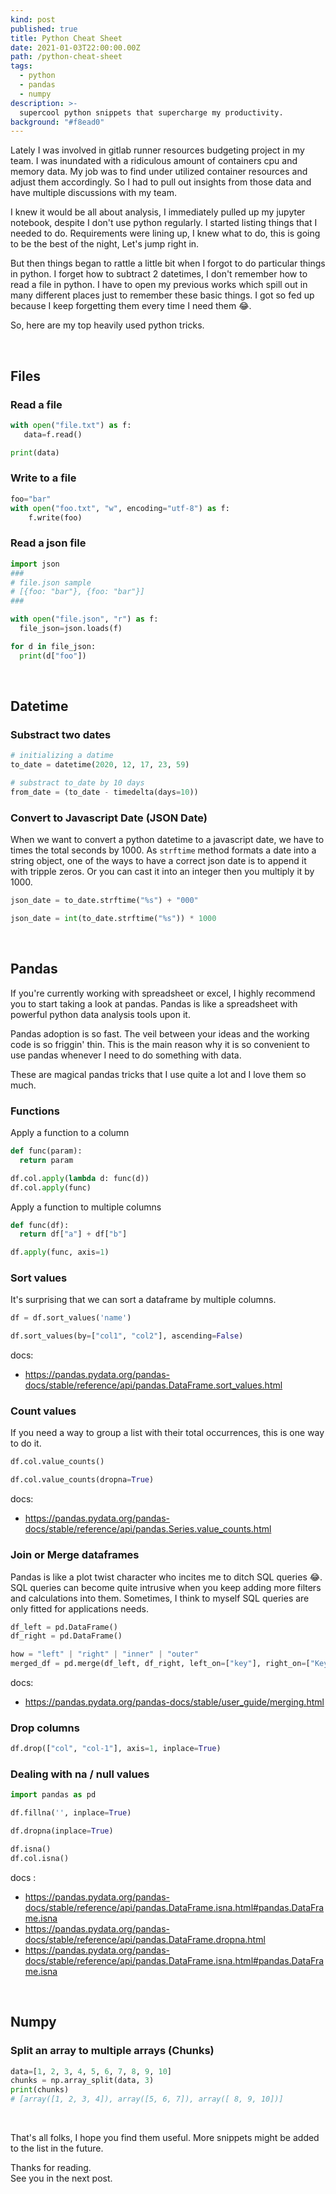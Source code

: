 ```yaml
---
kind: post
published: true
title: Python Cheat Sheet
date: 2021-01-03T22:00:00.00Z
path: /python-cheat-sheet
tags:
  - python
  - pandas
  - numpy
description: >-
  supercool python snippets that supercharge my productivity.
background: "#f8ead0"
---
```


Lately I was involved in gitlab runner resources budgeting project in my team. I was inundated with a ridiculous amount of containers cpu and memory data. My job was to find under utilized container resources and adjust them accordingly. So I had to pull out insights from those data and have multiple discussions with my team.

I knew it would be all about analysis, I immediately pulled up my jupyter notebook, despite I don't use python regularly. I started listing things that I needed to do. Requirements were lining up, I knew what to do, this is going to be the best of the night, Let's jump right in.

But then things began to rattle a little bit when I forgot to do particular things in python. I forget how to subtract 2 datetimes, I don't remember how to read a file in python. I have to open my previous works which spill out in many different places just to remember these basic things. I got so fed up because I keep forgetting them every time I need them 😂.

So, here are my top heavily used python tricks.

<br/>

## Files

### Read a file
```python
with open("file.txt") as f:
   data=f.read()

print(data)
```

### Write to a file
```python
foo="bar"
with open("foo.txt", "w", encoding="utf-8") as f:
    f.write(foo)
```

### Read a json file
```python
import json
### 
# file.json sample
# [{foo: "bar"}, {foo: "bar"}]
###

with open("file.json", "r") as f:
  file_json=json.loads(f)

for d in file_json:
  print(d["foo"])
```
<br/>

## Datetime

### Substract two dates
```python
# initializing a datime
to_date = datetime(2020, 12, 17, 23, 59)

# substract to_date by 10 days
from_date = (to_date - timedelta(days=10))

```

### Convert to Javascript Date (JSON Date)
When we want to convert a python datetime to a javascript date, we have to times the total seconds by 1000. 
As `strftime` method formats a date into a string object,
one of the ways to have a correct json date is to append it with tripple zeros.
Or you can cast it into an integer then you multiply it by 1000.

```python
json_date = to_date.strftime("%s") + "000"

json_date = int(to_date.strftime("%s")) * 1000
```
<br/>

## Pandas
If you're currently working with spreadsheet or excel, I highly recommend you to start taking a look at pandas. Pandas is like a spreadsheet with powerful python data analysis tools upon it.

Pandas adoption is so fast. The veil between your ideas and the working code is so friggin' thin. This is the main reason why it is so convenient to use pandas whenever I need to do something with data.

These are magical pandas tricks that I use quite a lot and I love them so much.

### Functions

Apply a function to a column
```python
def func(param):
  return param

df.col.apply(lambda d: func(d))
df.col.apply(func)
```

Apply a function to multiple columns
```python
def func(df):
  return df["a"] + df["b"]

df.apply(func, axis=1)
```

### Sort values
It's surprising that we can sort a dataframe by multiple columns.
```python
df = df.sort_values('name')

df.sort_values(by=["col1", "col2"], ascending=False)
```
docs:
- https://pandas.pydata.org/pandas-docs/stable/reference/api/pandas.DataFrame.sort_values.html

### Count values
If you need a way to group a list with their total occurrences, this is one way to do it.
```python
df.col.value_counts()

df.col.value_counts(dropna=True)
```
docs:
- https://pandas.pydata.org/pandas-docs/stable/reference/api/pandas.Series.value_counts.html

### Join or Merge dataframes
Pandas is like a plot twist character who incites me to ditch SQL queries 😂. SQL queries can become quite intrusive when you keep adding more filters and calculations into them. Sometimes, I think to myself SQL queries are only fitted for applications needs.

```python
df_left = pd.DataFrame()
df_right = pd.DataFrame()

how = "left" | "right" | "inner" | "outer"
merged_df = pd.merge(df_left, df_right, left_on=["key"], right_on=["Key"], how=how)
```
docs:
- https://pandas.pydata.org/pandas-docs/stable/user_guide/merging.html

### Drop columns
```python
df.drop(["col", "col-1"], axis=1, inplace=True)
```

### Dealing with na / null values
```python
import pandas as pd

df.fillna('', inplace=True)

df.dropna(inplace=True)

df.isna()
df.col.isna()
```
docs :
- https://pandas.pydata.org/pandas-docs/stable/reference/api/pandas.DataFrame.isna.html#pandas.DataFrame.isna
- https://pandas.pydata.org/pandas-docs/stable/reference/api/pandas.DataFrame.dropna.html
- https://pandas.pydata.org/pandas-docs/stable/reference/api/pandas.DataFrame.isna.html#pandas.DataFrame.isna

<br/>

## Numpy

### Split an array to multiple arrays (Chunks)
```python
data=[1, 2, 3, 4, 5, 6, 7, 8, 9, 10]
chunks = np.array_split(data, 3)
print(chunks)
# [array([1, 2, 3, 4]), array([5, 6, 7]), array([ 8, 9, 10])]
```

<br/>

That's all folks, I hope you find them useful. 
More snippets might be added to the list in the future.

Thanks for reading. <br/>
See you in the next post.

